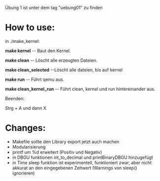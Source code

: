 Übung 1 ist unter dem tag "uebung01" zu finden 

# How to use:
in ./make_kernel:

 **make kernel**	-- Baut den Kernel.

 **make clean**	-- Löscht alle erzeugten Dateien.

 **make clean_selected**   --Löscht alle dateien, bis auf kernel

 **make run**   -- Führt qemu aus.

 **make clean_kernel_run**    -- Führt clean, kernel und run hintereinander aus.

Beenden:

Strg + A und dann X

# Changes:
- Makefile sollte den Library export jetzt auch machen
- Modularisierung 
- printf um %d erweitert (Positiv und Negativ)
- in DBGU funktionen int_to_decimal und printBinaryDBGU hinzugefügt
- in Time sleep funktion ist experimentell, funktioniert zwar, aber nicht akkurat an den eingegebenen Zeitwert (Warnings von sleep() ignorieren)
